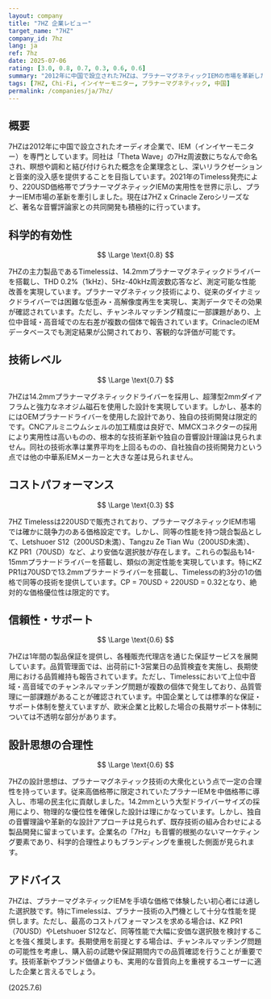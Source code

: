 ```yaml
---
layout: company
title: "7HZ 企業レビュー"
target_name: "7HZ"
company_id: 7hz
lang: ja
ref: 7hz
date: 2025-07-06
rating: [3.0, 0.8, 0.7, 0.3, 0.6, 0.6]
summary: "2012年に中国で設立された7HZは、プラナーマグネティックIEMの市場を革新した新興企業です。Timelessの大成功により、220USD価格帯でプラナーIEMの可能性を世界に示しました。技術的には既存のプラナードライバーを採用し独自設計は限定的ですが、価格対性能では一定の競争力を持ちます。ただし、同等性能を持つ他の中華系IEMが類似価格で存在し、絶対的な優位性は限定的です。"
tags: [7HZ, Chi-Fi, インイヤーモニター, プラナーマグネティック, 中国]
permalink: /companies/ja/7hz/
---
```

## 概要

7HZは2012年に中国で設立されたオーディオ企業で、IEM（インイヤーモニター）を専門としています。同社は「Theta Wave」の7Hz周波数にちなんで命名され、瞑想や調和と結び付けられた概念を企業理念とし、深いリラクゼーションと音楽的没入感を提供することを目指しています。2021年のTimeless発売により、220USD価格帯でプラナーマグネティックIEMの実用性を世界に示し、プラナーIEM市場の革新を牽引しました。現在は7HZ x Crinacle Zeroシリーズなど、著名な音響評論家との共同開発も積極的に行っています。

## 科学的有効性

$$ \Large \text{0.8} $$

7HZの主力製品であるTimelessは、14.2mmプラナーマグネティックドライバーを搭載し、THD 0.2%（1kHz）、5Hz-40kHz周波数応答など、測定可能な性能改善を実現しています。プラナーマグネティック技術により、従来のダイナミックドライバーでは困難な低歪み・高解像度再生を実現し、実測データでその効果が確認されています。ただし、チャンネルマッチング精度に一部課題があり、上位中音域・高音域での左右差が複数の個体で報告されています。CrinacleのIEMデータベースでも測定結果が公開されており、客観的な評価が可能です。

## 技術レベル

$$ \Large \text{0.7} $$

7HZは14.2mmプラナーマグネティックドライバーを採用し、超薄型2mmダイアフラムと強力なネオジム磁石を使用した設計を実現しています。しかし、基本的にはOEMプラナードライバーを使用した設計であり、独自の技術開発は限定的です。CNCアルミニウムシェルの加工精度は良好で、MMCXコネクターの採用により実用性は高いものの、根本的な技術革新や独自の音響設計理論は見られません。同社の技術水準は業界平均を上回るものの、自社独自の技術開発力という点では他の中華系IEMメーカーと大きな差は見られません。

## コストパフォーマンス

$$ \Large \text{0.3} $$

7HZ Timelessは220USDで販売されており、プラナーマグネティックIEM市場では確かに競争力のある価格設定です。しかし、同等の性能を持つ競合製品として、Letshuoer S12（200USD未満）、Tangzu Ze Tian Wu（200USD未満）、KZ PR1（70USD）など、より安価な選択肢が存在します。これらの製品も14-15mmプラナードライバーを搭載し、類似の測定性能を実現しています。特にKZ PR1は70USDで13.2mmプラナードライバーを搭載し、Timelessの約3分の1の価格で同等の技術を提供しています。CP = 70USD ÷ 220USD = 0.32となり、絶対的な価格優位性は限定的です。

## 信頼性・サポート

$$ \Large \text{0.6} $$

7HZは1年間の製品保証を提供し、各種販売代理店を通じた保証サービスを展開しています。品質管理面では、出荷前に1-3営業日の品質検査を実施し、長期使用における品質維持も報告されています。ただし、Timelessにおいて上位中音域・高音域でのチャンネルマッチング問題が複数の個体で発生しており、品質管理に一部課題があることが確認されています。中国企業としては標準的な保証・サポート体制を整えていますが、欧米企業と比較した場合の長期サポート体制については不透明な部分があります。

## 設計思想の合理性

$$ \Large \text{0.6} $$

7HZの設計思想は、プラナーマグネティック技術の大衆化という点で一定の合理性を持っています。従来高価格帯に限定されていたプラナーIEMを中価格帯に導入し、市場の民主化に貢献しました。14.2mmという大型ドライバーサイズの採用により、物理的な優位性を確保した設計は理にかなっています。しかし、独自の音響理論や革新的な設計アプローチは見られず、既存技術の組み合わせによる製品開発に留まっています。企業名の「7Hz」も音響的根拠のないマーケティング要素であり、科学的合理性よりもブランディングを重視した側面が見られます。

## アドバイス

7HZは、プラナーマグネティックIEMを手頃な価格で体験したい初心者には適した選択肢です。特にTimelessは、プラナー技術の入門機として十分な性能を提供します。ただし、最高のコストパフォーマンスを求める場合は、KZ PR1（70USD）やLetshuoer S12など、同等性能で大幅に安価な選択肢を検討することを強く推奨します。長期使用を前提とする場合は、チャンネルマッチング問題の可能性を考慮し、購入前の試聴や保証期間内での品質確認を行うことが重要です。技術革新やブランド価値よりも、実用的な音質向上を重視するユーザーに適した企業と言えるでしょう。

(2025.7.6)
